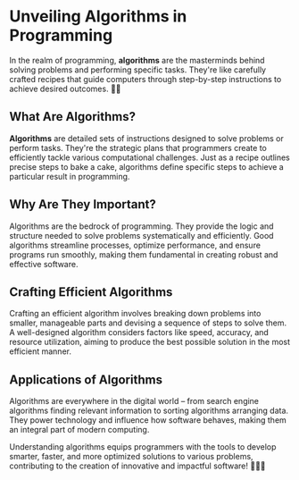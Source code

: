 # Unveiling Algorithms in Programming

In the realm of programming, **algorithms** are the masterminds behind solving problems and performing specific tasks. They're like carefully crafted recipes that guide computers through step-by-step instructions to achieve desired outcomes. 🧩💡

## What Are Algorithms?

**Algorithms** are detailed sets of instructions designed to solve problems or perform tasks. They're the strategic plans that programmers create to efficiently tackle various computational challenges. Just as a recipe outlines precise steps to bake a cake, algorithms define specific steps to achieve a particular result in programming.

## Why Are They Important?

Algorithms are the bedrock of programming. They provide the logic and structure needed to solve problems systematically and efficiently. Good algorithms streamline processes, optimize performance, and ensure programs run smoothly, making them fundamental in creating robust and effective software.

## Crafting Efficient Algorithms

Crafting an efficient algorithm involves breaking down problems into smaller, manageable parts and devising a sequence of steps to solve them. A well-designed algorithm considers factors like speed, accuracy, and resource utilization, aiming to produce the best possible solution in the most efficient manner.

## Applications of Algorithms

Algorithms are everywhere in the digital world – from search engine algorithms finding relevant information to sorting algorithms arranging data. They power technology and influence how software behaves, making them an integral part of modern computing.

Understanding algorithms equips programmers with the tools to develop smarter, faster, and more optimized solutions to various problems, contributing to the creation of innovative and impactful software! 🚀👩‍💻
